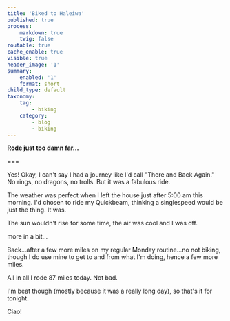 ```yaml
---
title: 'Biked to Haleiwa'
published: true
process:
    markdown: true
    twig: false
routable: true
cache_enable: true
visible: true
header_image: '1'
summary:
    enabled: '1'
    format: short
child_type: default
taxonomy:
    tag:
        - biking
    category:
        - blog
        - biking
---
```


**Rode just too damn far...**

===

Yes! Okay, I can't say I had a journey like I'd call "There and Back Again." No rings, no dragons, no trolls. But it was a fabulous ride.

The weather was perfect when I left the house just after 5:00 am this morning. I'd chosen to ride my Quickbeam, thinking a singlespeed would be just the thing. It was.

The sun wouldn't rise for some time, the air was cool and I was off.

more in a bit...

Back...after a few more miles on my regular Monday routine...no not biking, though I do use mine to get to and from what I'm doing, hence a few more miles.

All in all I rode 87 miles today. Not bad.

I'm beat though (mostly because it was a really long day), so that's it for tonight.

Ciao!
